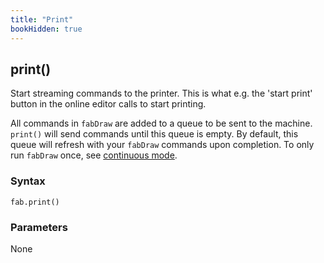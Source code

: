 ```yaml
---
title: "Print"
bookHidden: true
---
```


<h2 class="ref-header">print()</h2>
Start streaming commands to the printer. This is what e.g. the 'start print' button in the online editor calls to start printing. 

All commands in `fabDraw` are added to a queue to be sent to the machine. `print()` will send commands until this queue is empty. By default, this queue will refresh with your `fabDraw` commands upon completion. To only run `fabDraw` once, see <a href="../continuous-mode">continuous mode</a>.

### Syntax
```
fab.print()
```

### Parameters
None